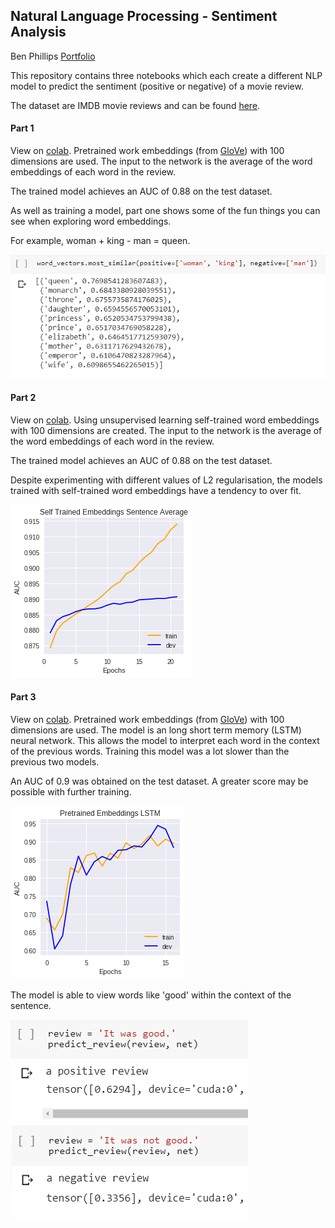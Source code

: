 ## Natural Language Processing - Sentiment Analysis

Ben Phillips
[Portfolio](http://benjaminphillips22.github.io)

This repository contains three notebooks which each create a different NLP model to predict the sentiment (positive or negative) of a movie review.

The dataset are IMDB movie reviews and can be found [here](https://www.kaggle.com/utathya/imdb-review-dataset).

#### Part 1

View on [colab](https://colab.research.google.com/drive/1YQm_uZvSVQ3vvfVrkeVDu-Ru2osVuHyU). 
Pretrained work embeddings (from [GloVe](https://nlp.stanford.edu/projects/glove/)) with 100 dimensions are used. The input to the network is the average of the word embeddings of each word in the review.

The trained model achieves an AUC of 0.88 on the test dataset.

As well as training a model, part one shows some of the fun things you can see when exploring word embeddings.

For example, woman + king - man = queen.

![](queen-to-king.PNG)

#### Part 2

View on [colab](https://colab.research.google.com/drive/12kYa6bej_kei2LfCRb2m-pYgiH2yL7yN). 
Using unsupervised learning self-trained word embeddings with 100 dimensions are created. The input to the network is the average of the word embeddings of each word in the review.

The trained model achieves an AUC of 0.88 on the test dataset.

Despite experimenting with different values of L2 regularisation, the models trained with self-trained word embeddings have a tendency to over fit.

![](overfit.png)

#### Part 3

View on [colab](https://colab.research.google.com/drive/1pBT5wNRTqY26oAwgkvXCZOEba0yrmbc0). 
Pretrained work embeddings (from [GloVe](https://nlp.stanford.edu/projects/glove/)) with 100 dimensions are used.
The model is an long short term memory (LSTM) neural network. This allows the model to interpret each word in the context of the previous words.
Training this model was a lot slower than the previous two models.

An AUC of 0.9 was obtained on the test dataset. A greater score may be possible with further training.

![](LSTM-2.png)

The model is able to view words like 'good' within the context of the sentence.

![](good.PNG)


